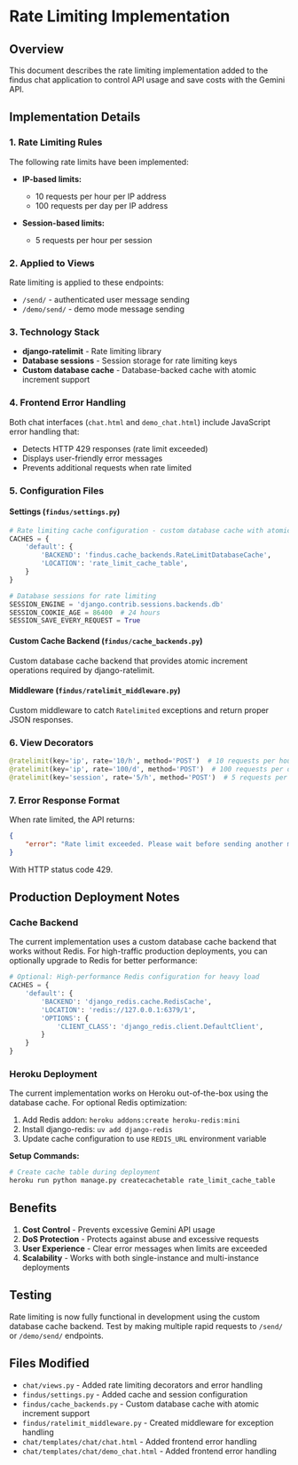 # Rate Limiting Implementation

## Overview

This document describes the rate limiting implementation added to the findus chat application to control API usage and save costs with the Gemini API.

## Implementation Details

### 1. Rate Limiting Rules

The following rate limits have been implemented:

- **IP-based limits:**
  - 10 requests per hour per IP address
  - 100 requests per day per IP address

- **Session-based limits:**
  - 5 requests per hour per session

### 2. Applied to Views

Rate limiting is applied to these endpoints:
- `/send/` - authenticated user message sending
- `/demo/send/` - demo mode message sending

### 3. Technology Stack

- **django-ratelimit** - Rate limiting library
- **Database sessions** - Session storage for rate limiting keys
- **Custom database cache** - Database-backed cache with atomic increment support

### 4. Frontend Error Handling

Both chat interfaces (`chat.html` and `demo_chat.html`) include JavaScript error handling that:
- Detects HTTP 429 responses (rate limit exceeded)
- Displays user-friendly error messages
- Prevents additional requests when rate limited

### 5. Configuration Files

#### Settings (`findus/settings.py`)
```python
# Rate limiting cache configuration - custom database cache with atomic increment
CACHES = {
    'default': {
        'BACKEND': 'findus.cache_backends.RateLimitDatabaseCache',
        'LOCATION': 'rate_limit_cache_table',
    }
}

# Database sessions for rate limiting
SESSION_ENGINE = 'django.contrib.sessions.backends.db'
SESSION_COOKIE_AGE = 86400  # 24 hours
SESSION_SAVE_EVERY_REQUEST = True
```

#### Custom Cache Backend (`findus/cache_backends.py`)
Custom database cache backend that provides atomic increment operations required by django-ratelimit.

#### Middleware (`findus/ratelimit_middleware.py`)
Custom middleware to catch `Ratelimited` exceptions and return proper JSON responses.

### 6. View Decorators

```python
@ratelimit(key='ip', rate='10/h', method='POST')  # 10 requests per hour per IP
@ratelimit(key='ip', rate='100/d', method='POST')  # 100 requests per day per IP
@ratelimit(key='session', rate='5/h', method='POST')  # 5 requests per hour per session
```

### 7. Error Response Format

When rate limited, the API returns:
```json
{
    "error": "Rate limit exceeded. Please wait before sending another message."
}
```
With HTTP status code 429.

## Production Deployment Notes

### Cache Backend

The current implementation uses a custom database cache backend that works without Redis. For high-traffic production deployments, you can optionally upgrade to Redis for better performance:

```python
# Optional: High-performance Redis configuration for heavy load
CACHES = {
    'default': {
        'BACKEND': 'django_redis.cache.RedisCache',
        'LOCATION': 'redis://127.0.0.1:6379/1',
        'OPTIONS': {
            'CLIENT_CLASS': 'django_redis.client.DefaultClient',
        }
    }
}
```

### Heroku Deployment

The current implementation works on Heroku out-of-the-box using the database cache. For optional Redis optimization:
1. Add Redis addon: `heroku addons:create heroku-redis:mini`
2. Install django-redis: `uv add django-redis`
3. Update cache configuration to use `REDIS_URL` environment variable

**Setup Commands:**
```bash
# Create cache table during deployment
heroku run python manage.py createcachetable rate_limit_cache_table
```

## Benefits

1. **Cost Control** - Prevents excessive Gemini API usage
2. **DoS Protection** - Protects against abuse and excessive requests
3. **User Experience** - Clear error messages when limits are exceeded
4. **Scalability** - Works with both single-instance and multi-instance deployments

## Testing

Rate limiting is now fully functional in development using the custom database cache backend. Test by making multiple rapid requests to `/send/` or `/demo/send/` endpoints.

## Files Modified

- `chat/views.py` - Added rate limiting decorators and error handling
- `findus/settings.py` - Added cache and session configuration
- `findus/cache_backends.py` - Custom database cache with atomic increment support
- `findus/ratelimit_middleware.py` - Created middleware for exception handling
- `chat/templates/chat/chat.html` - Added frontend error handling
- `chat/templates/chat/demo_chat.html` - Added frontend error handling
